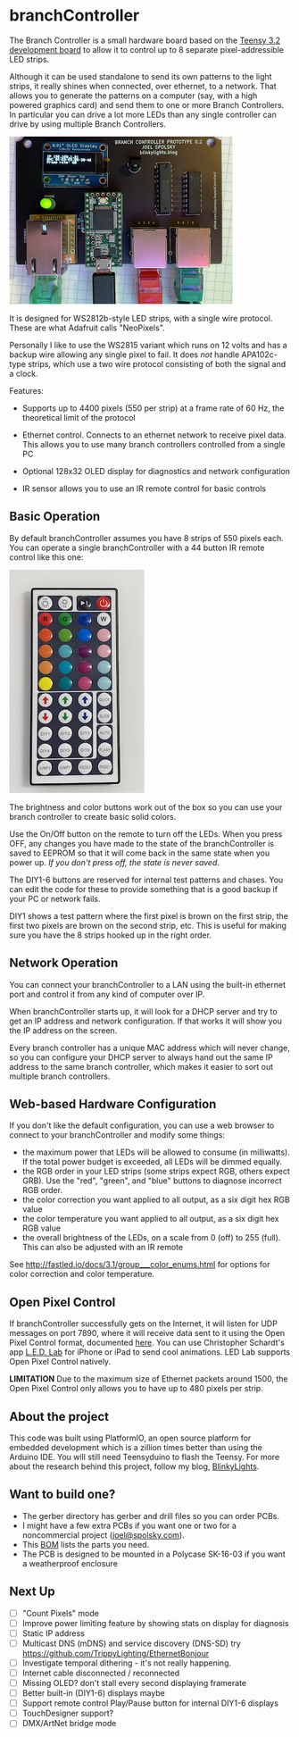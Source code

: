 branchController
================

The Branch Controller is a small hardware board based on the [Teensy 3.2 development board](https://www.pjrc.com/store/teensy32.html) to allow it to control up to 8 separate pixel-addressible LED strips.

Although it can be used standalone to send its own patterns to the light strips, it really shines when connected, over ethernet, to a network. That allows you to generate the patterns on a computer (say, with a high powered graphics card) and send them to one or more Branch Controllers. In particular you can drive a lot more LEDs than any single controller can drive by using multiple Branch Controllers.

![Branch Controller](doc/BranchController.jpg)

It is designed for WS2812b-style LED strips, with a single wire protocol. These are what Adafruit calls "NeoPixels".

Personally I like to use the WS2815 variant which runs on 12 volts and has a backup wire allowing any single pixel to fail. It does *not* handle APA102c-type strips, which use a two wire protocol consisting of both the signal and a clock.

Features:

* Supports up to 4400 pixels (550 per strip) at a frame rate of 60 Hz, the theoretical limit of the protocol

* Ethernet control. Connects to an ethernet network to receive pixel data. This allows you to use many branch controllers controlled from a single PC

* Optional 128x32 OLED display for diagnostics and network configuration

* IR sensor allows you to use an IR remote control for basic controls

Basic Operation
---------------

By default branchController assumes you have 8 strips of 550 pixels each. You can operate a single branchController with a 44 button IR remote control like this one:

![44 button IR remote control](doc/44buttonIR.jpg)

The brightness and color buttons work out of the box so you can use your branch controller to create basic solid colors. 

Use the On/Off button on the remote to turn off the LEDs. When you press OFF, any changes you have made to the state of the branchController is saved to EEPROM so that it will come back in the same state when you power up. *If you don't press off, the state is never saved*.

The DIY1-6 buttons are reserved for internal test patterns and chases. You can edit the code for these to provide something that is a good backup if your PC or network fails.

DIY1 shows a test pattern where the first pixel is brown on the first strip, the first two pixels are brown on the second strip, etc. This is useful for making sure you have the 8 strips hooked up in the right order.

Network Operation
-----------------

You can connect your branchController to a LAN using the built-in ethernet port and control it from any kind of computer over IP.

When branchController starts up, it will look for a DHCP server and try to get an IP address and network configuration. If that works it will show you the IP address on the screen.

Every branch controller has a unique MAC address which will never change, so you can configure your DHCP server to always hand out the same IP address to the same branch controller, which makes it easier to sort out multiple branch controllers.

Web-based Hardware Configuration
--------------------------------

If you don't like the default configuration, you can use a web browser to connect to your
branchController and modify some things:

* the maximum power that LEDs will be allowed to consume (in milliwatts). If the total power budget is exceeded, all LEDs will be dimmed equally.
* the RGB order in your LED strips (some strips expect RGB, others expect GRB). Use the "red", "green", and "blue" buttons to diagnose incorrect RGB order.
* the color correction you want applied to all output, as a six digit hex RGB value
* the color temperature you want applied to all output, as a six digit hex RGB value
* the overall brightness of the LEDs, on a scale from 0 (off) to 255 (full). This can
  also be adjusted with an IR remote

See http://fastled.io/docs/3.1/group___color_enums.html for options for color correction and 
color temperature.


Open Pixel Control
------------------

If branchController successfully gets on the Internet, it will listen for UDP messages on port 7890, where it will receive data sent to it using the Open Pixel Control format, documented [here](http://openpixelcontrol.org/). You can use Christopher Schardt's app [L.E.D. Lab](https://apps.apple.com/us/app/l-e-d-lab/id832042156) for iPhone or iPad to send cool animations. LED Lab supports Open Pixel Control natively.

**LIMITATION** Due to the maximum size of Ethernet packets around 1500, the Open Pixel Control only allows you to have up to 480 pixels per strip.

About the project
-----------------

This code was built using PlatformIO, an open source platform for embedded development which is a zillion times better than using the Arduino IDE. You will still need Teensyduino to flash the Teensy. For more about the research behind this project, follow my blog, [BlinkyLights](https://blinkylights.blog/).

Want to build one?
-------------------
* The gerber directory has gerber and drill files so you can order PCBs.
* I might have a few extra PCBs if you want one or two for a noncommercial project (joel@spolsky.com).
* This [BOM](https://octopart.com/bom-tool/tv6ZDeDl) lists the parts you need.
* The PCB is designed to be mounted in a Polycase SK-16-03 if you want a weatherproof enclosure


Next Up
-------

- [ ] "Count Pixels" mode
- [ ] Improve power limiting feature by showing stats on display for diagnosis
- [ ] Static IP address
- [ ] Multicast DNS (mDNS) and service discovery (DNS-SD)
      try https://github.com/TrippyLighting/EthernetBonjour
- [ ] Investigate temporal dithering - it's not really happening. 
- [ ] Internet cable disconnected / reconnected
- [ ] Missing OLED? don't stall every second displaying framerate
- [ ] Better built-in (DIY1-6) displays maybe
- [ ] Support remote control Play/Pause button for internal DIY1-6 displays
- [ ] TouchDesigner support?
- [ ] DMX/ArtNet bridge mode
